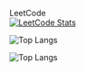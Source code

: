 LeetCode  
[![LeetCode Stats](https://leetcode.card.workers.dev/?username=jocolognesi)](https://leetcode.com/jocolognesi/)

![Top Langs](https://github-readme-stats.vercel.app/api/top-langs/?username=jocologne&layout=compact&theme=radical)

![Top Langs](https://github-readme-stats.vercel.app/api/top-langs/?username=jocologne&layout=compact&theme=radical)


<!--
**jocologne/jocologne** is a ✨ _special_ ✨ repository because its `README.md` (this file) appears on your GitHub profile.

Here are some ideas to get you started:

- 🔭 I’m currently working on ...
- 🌱 I’m currently learning ...
- 👯 I’m looking to collaborate on ...
- 🤔 I’m looking for help with ...
- 💬 Ask me about ...
- 📫 How to reach me: ...
- 😄 Pronouns: ...
- ⚡ Fun fact: ...
-->
